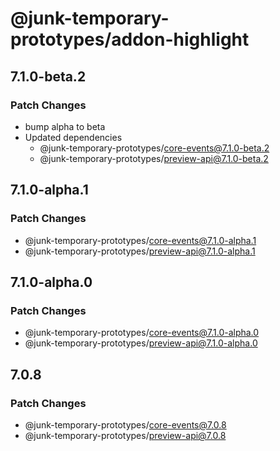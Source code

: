 # @junk-temporary-prototypes/addon-highlight

## 7.1.0-beta.2

### Patch Changes

- bump alpha to beta
- Updated dependencies
  - @junk-temporary-prototypes/core-events@7.1.0-beta.2
  - @junk-temporary-prototypes/preview-api@7.1.0-beta.2

## 7.1.0-alpha.1

### Patch Changes

- @junk-temporary-prototypes/core-events@7.1.0-alpha.1
- @junk-temporary-prototypes/preview-api@7.1.0-alpha.1

## 7.1.0-alpha.0

### Patch Changes

- @junk-temporary-prototypes/core-events@7.1.0-alpha.0
- @junk-temporary-prototypes/preview-api@7.1.0-alpha.0

## 7.0.8

### Patch Changes

- @junk-temporary-prototypes/core-events@7.0.8
- @junk-temporary-prototypes/preview-api@7.0.8
